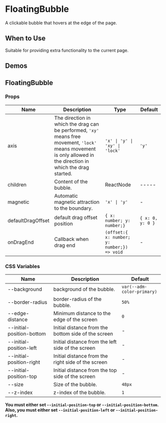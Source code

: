 # FloatingBubble <Experimental></Experimental>

A clickable bubble that hovers at the edge of the page.

## When to Use

Suitable for providing extra functionality to the current page.

## Demos

<code src="./demos/demo1.tsx"></code>

<code src="./demos/demo2.tsx"></code>

<code src="./demos/demo3.tsx"></code>

<code src="./demos/demo4.tsx"></code>

## FloatingBubble

### Props

| Name              | Description                                                                                                                                                       | Type                                        | Default          |
| ----------------- | ----------------------------------------------------------------------------------------------------------------------------------------------------------------- | ------------------------------------------- | ---------------- |
| axis              | The direction in which the drag can be performed, `'xy'` means free movement, `'lock'` means movement is only allowed in the direction in which the drag started. | `'x' \| 'y' \| 'xy' \| 'lock'`              | `'y'`            |
| children          | Content of the bubble.                                                                                                                                            | ReactNode                                   | -----            |
| magnetic          | Automatic magnetic attraction to the boundary.                                                                                                                    | `'x' \| 'y'`                                | -                |
| defaultDragOffset | default drag offset position                                                                                                                                      | `{ x: number; y: number;}`                  | `{ x: 0, y: 0 }` |
| onDragEnd         | Callback when drag end                                                                                                                                            | `(offset:{ x: number; y: number;}) => void` | -                |

### CSS Variables

| Name                      | Description                                         | Default                    |
| ------------------------- | --------------------------------------------------- | -------------------------- |
| --background              | background of the bubble.                           | `var(--adm-color-primary)` |
| --border-radius           | border-radius of the bubble.                        | `50%`                      |
| --edge-distance           | Minimum distance to the edge of the screen          | `0`                        |
| --initial-position-bottom | Initial distance from the bottom side of the screen | -                          |
| --initial-position-left   | Initial distance from the left side of the screen   | -                          |
| --initial-position-right  | Initial distance from the right side of the screen  | -                          |
| --initial-position-top    | Initial distance from the top side of the screen    | -                          |
| --size                    | Size of the bubble.                                 | `48px`                     |
| --z-index                 | z-index of the bubble.                              | `1`                        |

**You must either set `--initial-position-top` or `--initial-position-bottom`. Also, you must either set `--initial-position-left` or `--initial-position-right`.**
